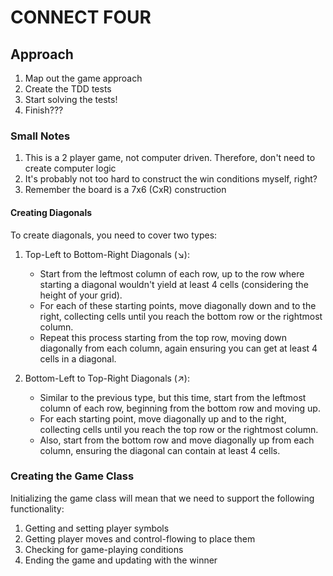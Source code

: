 # CONNECT FOUR
## Approach

1. Map out the game approach
2. Create the TDD tests 
3. Start solving the tests!
4. Finish???


### Small Notes
1. This is a 2 player game, not computer driven. Therefore, don't need to create computer logic
2. It's probably not too hard to construct the win conditions myself, right?
3. Remember the board is a 7x6 (CxR) construction


#### Creating Diagonals

To create diagonals, you need to cover two types:

1. Top-Left to Bottom-Right Diagonals (↘):
    * Start from the leftmost column of each row, up to the row where starting a diagonal wouldn't yield at least 4 cells (considering the height of your grid).
    * For each of these starting points, move diagonally down and to the right, collecting cells until you reach the bottom row or the rightmost column.
    * Repeat this process starting from the top row, moving down diagonally from each column, again ensuring you can get at least 4 cells in a diagonal.

2. Bottom-Left to Top-Right Diagonals (↗):
    * Similar to the previous type, but this time, start from the leftmost column of each row, beginning from the bottom row and moving up.
    * For each starting point, move diagonally up and to the right, collecting cells until you reach the top row or the rightmost column.
    * Also, start from the bottom row and move diagonally up from each column, ensuring the diagonal can contain at least 4 cells.


### Creating the Game Class

Initializing the game class will mean that we need to support the following functionality:

1. Getting and setting player symbols
2. Getting player moves and control-flowing to place them
3. Checking for game-playing conditions
4. Ending the game and updating with the winner

